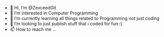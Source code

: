 - 👋 Hi, I’m @ZexceedGit
- 👀 I’m interested in Computer Programming
- 🌱 I’m currently learning all things related to Programming not just coding
- 💞️ I’m looking to just publish stuff that i coded for fun :) 
- 📫 How to reach me ...

<!---
ZexceedGit/ZexceedGit is a ✨ special ✨ repository because its `README.md` (this file) appears on your GitHub profile.
You can click the Preview link to take a look at your changes.
--->
